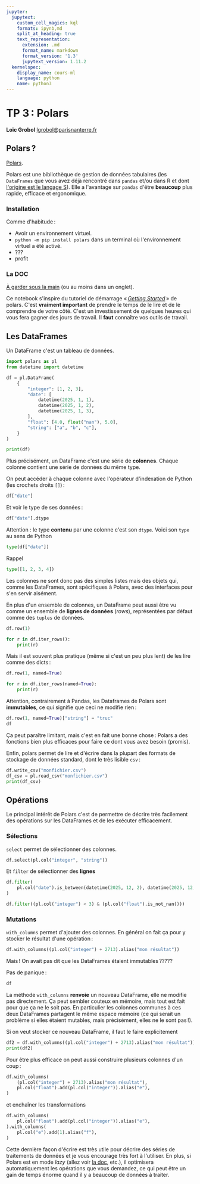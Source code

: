 ```yaml
---
jupyter:
  jupytext:
    custom_cell_magics: kql
    formats: ipynb,md
    split_at_heading: true
    text_representation:
      extension: .md
      format_name: markdown
      format_version: '1.3'
      jupytext_version: 1.11.2
  kernelspec:
    display_name: cours-ml
    language: python
    name: python3
---
```


<!-- #region slideshow={"slide_type": "slide"} -->
<!-- LTeX: language=fr -->


TP 3 : Polars
=================

**Loïc Grobol** [<lgrobol@parisnanterre.fr>](mailto:lgrobol@parisnanterre.fr)

<!-- #endregion -->

<!-- #region slideshow={"slide_type": "slide"} -->
## Polars ?

[Polars](https://pola.rs/).

Polars est une bibliothèque de gestion de données tabulaires (les `DataFrames` que vous avez déjà
rencontré dans `pandas` et/ou dans R et dont [l'origine est le langage
S](https://towardsdatascience.com/preventing-the-death-of-the-dataframe-8bca1c0f83c8)). Elle a
l'avantage sur `pandas` d'être **beaucoup** plus rapide, efficace et ergonomique.
<!-- #endregion -->

<!-- #region slideshow={"slide_type": "subslide"} -->
### Installation
<!-- #endregion -->

Comme d'habitude :

- Avoir un environnement virtuel.
- `python -m pip install polars` dans un terminal où l'environnement virtuel a été activé.
- ???
- profit

### La DOC

[À garder sous la main](https://docs.pola.rs) (ou au moins dans un onglet).

Ce notebook s'inspire du tutoriel de démarrage « [*Getting
Started*](https://docs.pola.rs/user-guide/getting-started) » de polars. C'est **vraiment important**
de prendre le temps de le lire et de le comprendre de votre côté. C'est un investissement de
quelques heures qui vous fera gagner des jours de travail. Il **faut** connaître vos outils de
travail.

## Les DataFrames

Un DataFrame c'est un tableau de données.

```python
import polars as pl
from datetime import datetime

df = pl.DataFrame(
    {
        "integer": [1, 2, 3],
        "date": [
            datetime(2025, 1, 1),
            datetime(2025, 1, 2),
            datetime(2025, 1, 3),
        ],
        "float": [4.0, float("nan"), 5.0],
        "string": ["a", "b", "c"],
    }
)

print(df)
```

Plus précisément, un DataFrame c'est une série de **colonnes**. Chaque colonne contient une série de
données du même type.


On peut accéder à chaque colonne avec l'opérateur d'indexation de Python (les crochets droits `[]`) :

```python
df["date"]
```

Et voir le type de ses données :

```python
df["date"].dtype
```

Attention : le type **contenu** par une colonne c'est son `dtype`. Voici son `type` au sens de Python

```python
type(df["date"])
```

Rappel

```python
type([1, 2, 3, 4])
```

Les colonnes ne sont donc pas des simples listes mais des objets qui, comme les DataFrames, sont
spécifiques à Polars, avec des interfaces pour s'en servir aisément.


En plus d'un ensemble de colonnes, un DataFrame peut aussi être vu comme un ensemble de **lignes de données** (*rows*), représentées par défaut comme des `tuples` de données.

```python
df.row(1)
```

```python
for r in df.iter_rows():
    print(r)
```

Mais il est souvent plus pratique (même si c'est un peu plus lent) de les lire comme des dicts :

```python
df.row(1, named=True)
```

```python
for r in df.iter_rows(named=True):
    print(r)
```

Attention, contrairement à Pandas, les Dataframes de Polars sont **immutables**, ce qui signifie que ceci ne modifie rien :

```python
df.row(1, named=True)["string"] = "truc"
df
```

Ça peut paraître limitant, mais c'est en fait une bonne chose : Polars a des fonctions bien plus efficaces pour faire ce dont vous avez besoin (promis).


Enfin, polars permet de lire et d'écrire dans la plupart des formats de stockage de données standard, dont le très lisible `csv` :

```python
df.write_csv("monfichier.csv")
df_csv = pl.read_csv("monfichier.csv")
print(df_csv)
```

## Opérations

Le principal intérêt de Polars c'est de permettre de décrire très facilement des opérations sur les DataFrames et de les exécuter efficacement.

### Sélections


`select` permet de sélectionner des colonnes.

```python
df.select(pl.col("integer", "string"))
```

Et `filter` de sélectionner des **lignes**

```python
df.filter(
    pl.col("date").is_between(datetime(2025, 12, 2), datetime(2025, 12, 3)),
)
```

```python
df.filter((pl.col("integer") < 3) & (pl.col("float").is_not_nan()))
```

### Mutations

`with_columns` permet d'ajouter des colonnes. En général on fait ça pour y stocker le résultat d'une opération :

```python
df.with_columns((pl.col("integer") + 2713).alias("mon résultat"))
```

Mais ! On avait pas dit que les DataFrames étaient immutables ?????


Pas de panique :

```python
df
```

La méthode `with_columns` **renvoie** un nouveau DataFrame, elle ne modifie pas directement. Ça peut sembler couteux en mémoire, mais tout est fait pour que ça ne le soit pas. En particulier les colonnes communes à ces deux DataFrames partagent le même espace mémoire (ce qui serait un problème si elles étaient mutables, mais précisément, elles ne le sont pas !).


Si on veut stocker ce nouveau DataFrame, il faut le faire explicitement

```python
df2 = df.with_columns((pl.col("integer") + 2713).alias("mon résultat"))
print(df2)
```

Pour être plus efficace on peut aussi construire plusieurs colonnes d'un coup :

```python
df.with_columns(
    (pl.col("integer") + 2713).alias("mon résultat"),
    pl.col("float").add(pl.col("integer")).alias("e"),
)
```

et enchaîner les transformations

```python
df.with_columns(
    pl.col("float").add(pl.col("integer")).alias("e"),
).with_columns(
    pl.col("e").add(1).alias("f"),
)
```

Cette dernière façon d'écrire est très utile pour décrire des séries de traitements de données et je vous encourage très fort à l'utiliser. En plus, si Polars est en mode *lazy* (allez voir [la doc](https://docs.pola.rs/user-guide/concepts/lazy-vs-eager/), etc.), il optimisera automatiquement les opérations que vous demandez, ce qui peut être un gain de temps énorme quand il y a beaucoup de données à traiter.
